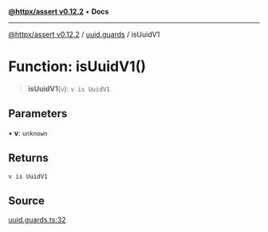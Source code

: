 [**@httpx/assert v0.12.2**](../../README.md) • **Docs**

***

[@httpx/assert v0.12.2](../../README.md) / [uuid.guards](../README.md) / isUuidV1

# Function: isUuidV1()

> **isUuidV1**(`v`): `v is UuidV1`

## Parameters

• **v**: `unknown`

## Returns

`v is UuidV1`

## Source

[uuid.guards.ts:32](https://github.com/belgattitude/httpx/blob/736f60a5e7cab55c1cdb451c3a30a47ad2eca5ed/packages/assert/src/uuid.guards.ts#L32)
